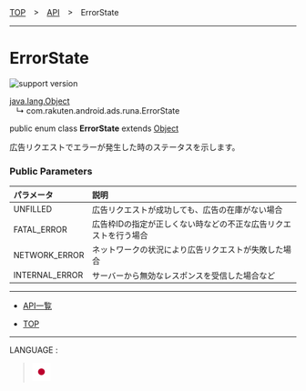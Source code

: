 [TOP](/README.md#top)　>　[API](./README.md)　>　ErrorState

---

# ErrorState

![support version](http://img.shields.io/badge/runa-1.0.0+-blueviolet.svg?style=flat)

[java.lang.Object](https://developer.android.com/reference/java/lang/Object.html)<br>
&nbsp;&nbsp;&nbsp;↳&nbsp;com.rakuten.android.ads.runa.ErrorState

public enum class **ErrorState** extends [Object](https://developer.android.com/reference/java/lang/Object.html)<br>

広告リクエストでエラーが発生した時のステータスを示します。

### Public Parameters

|パラメータ|説明|
|:---|:---|
|UNFILLED|広告リクエストが成功しても、広告の在庫がない場合|
|FATAL_ERROR|広告枠IDの指定が正しくない時などの不正な広告リクエストを行う場合|
|NETWORK_ERROR|ネットワークの状況により広告リクエストが失敗した場合|
|INTERNAL_ERROR|サーバーから無効なレスポンスを受信した場合など|

---

* [API一覧](./README.md)

* [TOP](../#top)

---
LANGUAGE :
> [![ja](/doc/lang/ja.png)](/doc/api/ErrorState.md)
